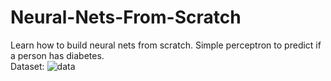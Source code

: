 # Neural-Nets-From-Scratch
Learn how to build neural nets from scratch. Simple perceptron to predict if a person has diabetes.
<br>
Dataset:
![data](https://github.com/JackRossProjects/Neural-Nets-From-Scratch/nn2.png)
